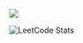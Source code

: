 
    
<img src="https://www.codewars.com/users/Svygzhryr/badges/large">

![LeetCode Stats](https://leetcard.jacoblin.cool/svygzhryr?ext=heatmap)
    












